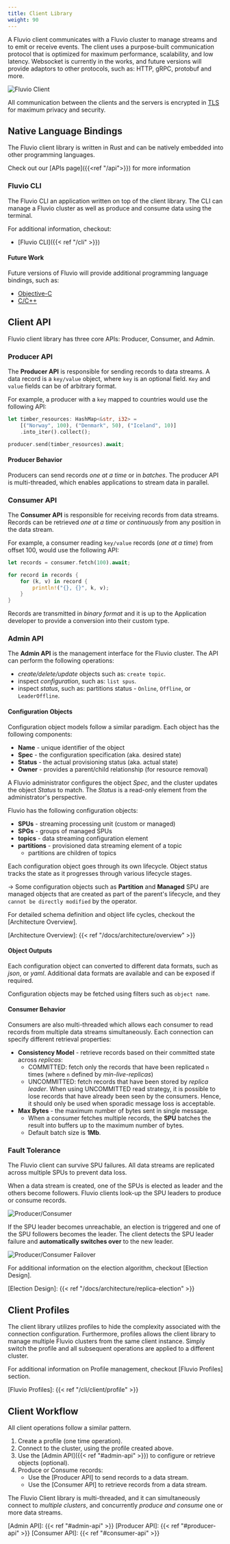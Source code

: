 ```yaml
---
title: Client Library
weight: 90
---
```


A Fluvio client communicates with a Fluvio cluster to manage streams and to emit or receive events. The client uses a purpose-built communication protocol that is optimized for maximum performance, scalability, and low latency. Websocket is currently in the works, and future versions will provide adaptors to other protocols, such as: HTTP, gRPC, protobuf and more.

<img src="../images/fluvio-client.svg"
     alt="Fluvio Client"
     style="justify: center; max-width: 500px" />

All communication between the clients and the servers is encrypted in <a href="https://en.wikipedia.org/wiki/Transport_Layer_Security" target="_blank">TLS</a> for maximum privacy and security.

## Native Language Bindings

The Fluvio client library is written in Rust and can be natively embedded into other programming languages.

Check out our [APIs page]({{<ref "/api">}}) for more information

### Fluvio CLI

The Fluvio CLI an application written on top of the client library. The CLI can manage a Fluvio cluster as well as produce and consume data using the terminal.

For additional information, checkout:

* [Fluvio CLI]({{< ref "/cli" >}})

#### Future Work

Future versions of Fluvio will provide additional programming language bindings, such as:

* <a href="https://developer.apple.com/library/archive/documentation/Cocoa/Conceptual/ProgrammingWithObjectiveC/Introduction/Introduction.html" target="_blank">Objective-C</a>
* <a href="https://www.isocpp.org/" target="_blank">C/C++</a>


## Client API

Fluvio client library has three core APIs: Producer, Consumer, and Admin.


### Producer API

The **Producer API** is responsible for sending records to data streams. A data record is a `key/value` object, where `key` is an optional field. `Key` and `value` fields can be of arbitrary format.

For example, a producer with a `key` mapped to countries would use the following API:

```rust
let timber_resources: HashMap<&str, i32> =
    [("Norway", 100), ("Denmark", 50), ("Iceland", 10)]
    .into_iter().collect();

producer.send(timber_resources).await;
```

#### Producer Behavior

Producers can send records _one at a time_ or in _batches_. The producer API is multi-threaded, which enables applications to stream data in parallel.


### Consumer API

The **Consumer API** is responsible for receiving records from data streams. Records can be retrieved _one at a time_ or _continuously_ from any position in the data stream.

For example, a consumer reading `key/value` records (_one at a time_) from offset 100, would use the following API:

```rust
let records = consumer.fetch(100).await;

for record in records {
    for (k, v) in record {
        println!("{}, {}", k, v);
    }
}
```

Records are transmitted in _binary format_ and it is up to the Application developer to provide a conversion into their custom type.


### Admin API

The **Admin API** is the management interface for the Fluvio cluster. The API can perform the following operations:

* _create/delete/update_ objects such as: `create topic`.
* inspect _configuration_, such as: `list spus`.
* inspect _status_, such as: partitions status - `Online`, `Offline`, or `LeaderOffline`.


#### Configuration Objects

Configuration object models follow a similar paradigm. Each object has the following components:

* **Name** - unique identifier of the object
* **Spec** - the configuration specification (aka. desired state)
* **Status** - the actual provisioning status (aka. actual state)
* **Owner** - provides a parent/child relationship (for resource removal)

A Fluvio administrator configures the object _Spec_, and the cluster updates the object _Status_ to match. The _Status_ is a read-only element from the administrator's perspective.

Fluvio has the following configuration objects:

* **SPUs** - streaming processing unit (custom or managed)
* **SPGs** - groups of managed SPUs
* **topics** - data streaming configuration element
* **partitions** - provisioned data streaming element of a topic
    * partitions are children of topics

Each configuration object goes through its own lifecycle. Object status tracks the state as it progresses through various lifecycle stages.

-> Some configuration objects such as **Partition** and **Managed** SPU are managed objects that are created as part of the parent's lifecycle, and they `cannot be directly modified` by the operator.

For detailed schema definition and object life cycles, checkout the [Architecture Overview].

[Architecture Overview]: {{< ref "/docs/architecture/overview" >}}


#### Object Outputs

Each configuration object can converted to different data formats, such as _json_, or _yaml_. Additional data formats are available and can be exposed if required.

Configuration objects may be fetched using filters such as `object name`.


#### Consumer Behavior

Consumers are also multi-threaded which allows each consumer to read records from multiple data streams simultaneously. Each connection can specify different retrieval properties:

* **Consistency Model** - retrieve records based on their committed state across _replicas_:
    * COMMITTED: fetch only the records that have been replicated `n` times (where `n` defined by _min-live-replicas_)
    * UNCOMMITTED: fetch records that have been stored by _replica leader_. When using UNCOMMITTED read strategy, it is possible to lose records that have already been seen by the consumers. Hence, it should only be used when sporadic message loss is acceptable.
* **Max Bytes** - the maximum number of bytes sent in single message.
    * When a consumer fetches multiple records, the **SPU** batches the result into buffers up to the maximum number of bytes.
    * Default batch size is **1Mb**.


### Fault Tolerance

The Fluvio client can survive SPU failures. All data streams are replicated across multiple SPUs to prevent data loss.

When a data stream is created, one of the SPUs is elected as leader and the others become followers. Fluvio clients look-up the SPU leaders to produce or consume records.

<img src="../images/prod-cons-before-failover.svg"
     alt="Producer/Consumer"
     style="justify: center; max-width: 475px" />


If the SPU leader becomes unreachable, an election is triggered and one of the SPU followers becomes the leader. The client detects the SPU leader failure and **automatically switches over** to the new leader.

<img src="../images/prod-cons-after-failover.svg"
     alt="Producer/Consumer Failover"
     style="justify: center; max-width: 475px" />

For additional information on the election algorithm, checkout [Election Design].

[Election Design]: {{< ref "/docs/architecture/replica-election" >}}

## Client Profiles

The client library utilizes profiles to hide the complexity associated with the connection configuration. Furthermore, profiles allows the client library to manage multiple Fluvio clusters from the same client instance. Simply switch the profile and all subsequent operations are applied to a different cluster.

For additional information on Profile management, checkout [Fluvio Profiles] section.

[Fluvio Profiles]: {{< ref "/cli/client/profile" >}}

## Client Workflow

All client operations follow a similar pattern.

1. Create a profile (one time operation).
2. Connect to the cluster, using the profile created above.
3. Use the [Admin API]({{< ref "#admin-api" >}}) to configure or retrieve objects (optional).
4. Produce or Consume records:
    * Use the [Producer API] to send records to a data stream.
    * Use the [Consumer API] to retrieve records from a data stream.

The Fluvio Client library is multi-threaded, and it can simultaneously connect to _multiple clusters_, and concurrently _produce and consume_ one or more data streams.

[Admin API]: {{< ref "#admin-api" >}}
[Producer API]: {{< ref "#producer-api" >}}
[Consumer API]: {{< ref "#consumer-api" >}}
